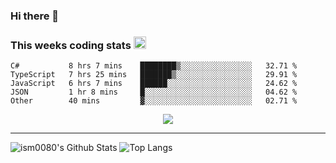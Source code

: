 ### Hi there 👋

<!--START_SECTION:giphy-->
<!--END_SECTION:giphy-->

### This weeks coding stats <img src="https://media1.giphy.com/media/LmNwrBhejkK9EFP504/giphy.gif?cid=ecf05e4723nsktnyyj53u162g7cy5rjqfg6gz06kxdg5y55g&rid=giphy.gif" width="20" height="20" />
<!--START_SECTION:waka-->

```text
C#           8 hrs 7 mins    ████████▒░░░░░░░░░░░░░░░░   32.71 %
TypeScript   7 hrs 25 mins   ███████▒░░░░░░░░░░░░░░░░░   29.91 %
JavaScript   6 hrs 7 mins    ██████░░░░░░░░░░░░░░░░░░░   24.62 %
JSON         1 hr 8 mins     █░░░░░░░░░░░░░░░░░░░░░░░░   04.62 %
Other        40 mins         ▓░░░░░░░░░░░░░░░░░░░░░░░░   02.71 %
```

<!--END_SECTION:waka-->

<!--START_SECTION:comicstrip-->
<p align="center">
 <a href="https://xkcd.com/">
 <img src="https://imgs.xkcd.com/comics/what_if_2_flowchart.png" />
</a>
</p>
<!--END_SECTION:comicstrip-->

---

![ism0080's Github Stats](https://github-readme-stats.vercel.app/api?username=ism0080&show_icons=true%hide_border=true&hide=issues)
![Top Langs](https://github-readme-stats.vercel.app/api/top-langs/?username=ism0080&layout=compact)

<!--
**ism0080/ism0080** is a ✨ _special_ ✨ repository because its `README.md` (this file) appears on your GitHub profile.

Here are some ideas to get you started:

- 🔭 I’m currently working on ...
- 🌱 I’m currently learning ...
- 👯 I’m looking to collaborate on ...
- 🤔 I’m looking for help with ...
- 💬 Ask me about ...
- 📫 How to reach me: ...
- 😄 Pronouns: ...
- ⚡ Fun fact: ...
-->
